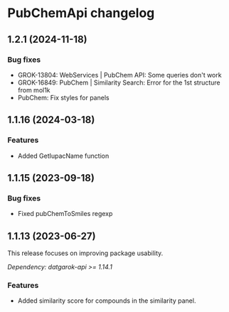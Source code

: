 # PubChemApi changelog

## 1.2.1 (2024-11-18)

### Bug fixes

* GROK-13804: WebServices | PubChem API: Some queries don't work
* GROK-16849: PubChem | Similarity Search: Error for the 1st structure from mol1k
* PubChem: Fix styles for panels

## 1.1.16 (2024-03-18)

### Features

* Added GetIupacName function

## 1.1.15 (2023-09-18)

### Bug fixes

* Fixed pubChemToSmiles regexp

## 1.1.13 (2023-06-27)

This release focuses on improving package usability.

*Dependency: datgarok-api >= 1.14.1*

### Features

* Added similarity score for compounds in the similarity panel.
